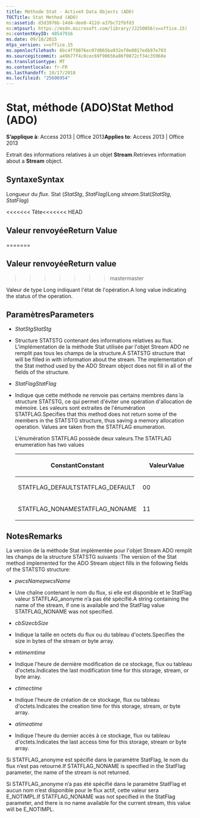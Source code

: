 ```yaml
---
title: Méthode Stat - ActiveX Data Objects (ADO)
TOCTitle: Stat Method (ADO)
ms:assetid: d3d3976b-14d4-dee0-412d-a37bc72fbfd3
ms:mtpsurl: https://msdn.microsoft.com/library/JJ250056(v=office.15)
ms:contentKeyID: 48547916
ms.date: 09/18/2015
mtps_version: v=office.15
ms.openlocfilehash: 6bc4ff8076ec07d065ba932ef0e0017edb97e703
ms.sourcegitcommit: a49b77f4c8cec69f90656a86f0872cf34c35968e
ms.translationtype: MT
ms.contentlocale: fr-FR
ms.lasthandoff: 10/17/2018
ms.locfileid: "25606954"
---
```

# <a name="stat-method-ado"></a><span data-ttu-id="d2150-102">Stat, méthode (ADO)</span><span class="sxs-lookup"><span data-stu-id="d2150-102">Stat Method (ADO)</span></span>


<span data-ttu-id="d2150-103">**S’applique à**: Access 2013 | Office 2013</span><span class="sxs-lookup"><span data-stu-id="d2150-103">**Applies to**: Access 2013 | Office 2013</span></span>

<span data-ttu-id="d2150-104">Extrait des informations relatives à un objet **Stream**.</span><span class="sxs-lookup"><span data-stu-id="d2150-104">Retrieves information about a **Stream** object.</span></span>

## <a name="syntax"></a><span data-ttu-id="d2150-105">Syntaxe</span><span class="sxs-lookup"><span data-stu-id="d2150-105">Syntax</span></span>

<span data-ttu-id="d2150-106">Longueur du *flux*. Stat (*StatStg*, *StatFlag*)</span><span class="sxs-lookup"><span data-stu-id="d2150-106">Long *stream*.Stat(*StatStg*, *StatFlag*)</span></span>

<span data-ttu-id="d2150-107"><<<<<<< Tête</span><span class="sxs-lookup"><span data-stu-id="d2150-107"><<<<<<< HEAD</span></span>
## <a name="return-value"></a><span data-ttu-id="d2150-108">Valeur renvoyée</span><span class="sxs-lookup"><span data-stu-id="d2150-108">Return Value</span></span>
=======
## <a name="return-value"></a><span data-ttu-id="d2150-109">Valeur renvoyée</span><span class="sxs-lookup"><span data-stu-id="d2150-109">Return value</span></span>
>>>>>>> <span data-ttu-id="d2150-110">master</span><span class="sxs-lookup"><span data-stu-id="d2150-110">master</span></span>

<span data-ttu-id="d2150-111">Valeur de type Long indiquant l'état de l'opération.</span><span class="sxs-lookup"><span data-stu-id="d2150-111">A long value indicating the status of the operation.</span></span>

## <a name="parameters"></a><span data-ttu-id="d2150-112">Paramètres</span><span class="sxs-lookup"><span data-stu-id="d2150-112">Parameters</span></span>

  - <span data-ttu-id="d2150-113">*StatStg*</span><span class="sxs-lookup"><span data-stu-id="d2150-113">*StatStg*</span></span>

  - <span data-ttu-id="d2150-p101">Structure STATSTG contenant des informations relatives au flux. L'implémentation de la méthode Stat utilisée par l'objet Stream ADO ne remplit pas tous les champs de la structure.</span><span class="sxs-lookup"><span data-stu-id="d2150-p101">A STATSTG structure that will be filled in with information about the stream. The implementation of the Stat method used by the ADO Stream object does not fill in all of the fields of the structure.</span></span>

  - <span data-ttu-id="d2150-116">*StatFlag*</span><span class="sxs-lookup"><span data-stu-id="d2150-116">*StatFlag*</span></span>

  - <span data-ttu-id="d2150-p102">Indique que cette méthode ne renvoie pas certains membres dans la structure STATSTG, ce qui permet d'éviter une opération d'allocation de mémoire. Les valeurs sont extraites de l'énumération STATFLAG.</span><span class="sxs-lookup"><span data-stu-id="d2150-p102">Specifies that this method does not return some of the members in the STATSTG structure, thus saving a memory allocation operation. Values are taken from the STATFLAG enumeration.</span></span>  
      
    <span data-ttu-id="d2150-119">L'énumération STATFLAG possède deux valeurs.</span><span class="sxs-lookup"><span data-stu-id="d2150-119">The STATFLAG enumeration has two values</span></span>
    
    <table>
    <colgroup>
    <col style="width: 50%" />
    <col style="width: 50%" />
    </colgroup>
    <thead>
    <tr class="header">
    <th><p><span data-ttu-id="d2150-120">Constant</span><span class="sxs-lookup"><span data-stu-id="d2150-120">Constant</span></span></p></th>
    <th><p><span data-ttu-id="d2150-121">Valeur</span><span class="sxs-lookup"><span data-stu-id="d2150-121">Value</span></span></p></th>
    </tr>
    </thead>
    <tbody>
    <tr class="odd">
    <td><p><span data-ttu-id="d2150-122">STATFLAG_DEFAULT</span><span class="sxs-lookup"><span data-stu-id="d2150-122">STATFLAG_DEFAULT</span></span></p></td>
    <td><p><span data-ttu-id="d2150-123">0</span><span class="sxs-lookup"><span data-stu-id="d2150-123">0</span></span></p></td>
    </tr>
    <tr class="even">
    <td><p><span data-ttu-id="d2150-124">STATFLAG_NONAME</span><span class="sxs-lookup"><span data-stu-id="d2150-124">STATFLAG_NONAME</span></span></p></td>
    <td><p><span data-ttu-id="d2150-125">1</span><span class="sxs-lookup"><span data-stu-id="d2150-125">1</span></span></p></td>
    </tr>
    </tbody>
    </table>


## <a name="remarks"></a><span data-ttu-id="d2150-126">Notes</span><span class="sxs-lookup"><span data-stu-id="d2150-126">Remarks</span></span>

<span data-ttu-id="d2150-127">La version de la méthode Stat implémentée pour l'objet Stream ADO remplit les champs de la structure STATSTG suivants :</span><span class="sxs-lookup"><span data-stu-id="d2150-127">The version of the Stat method implemented for the ADO Stream object fills in the following fields of the STATSTG structure:</span></span>

  - <span data-ttu-id="d2150-128">*pwcsName*</span><span class="sxs-lookup"><span data-stu-id="d2150-128">*pwcsName*</span></span>

  - <span data-ttu-id="d2150-129">Une chaîne contenant le nom du flux, si elle est disponible et le StatFlag valeur STATFLAG\_anonyme n’a pas été spécifié.</span><span class="sxs-lookup"><span data-stu-id="d2150-129">A string containing the name of the stream, if one is available and the StatFlag value STATFLAG\_NONAME was not specified.</span></span>

  - <span data-ttu-id="d2150-130">*cbSize*</span><span class="sxs-lookup"><span data-stu-id="d2150-130">*cbSize*</span></span>

  - <span data-ttu-id="d2150-131">Indique la taille en octets du flux ou du tableau d'octets.</span><span class="sxs-lookup"><span data-stu-id="d2150-131">Specifies the size in bytes of the stream or byte array.</span></span>

  - <span data-ttu-id="d2150-132">*mtime*</span><span class="sxs-lookup"><span data-stu-id="d2150-132">*mtime*</span></span>

  - <span data-ttu-id="d2150-133">Indique l'heure de dernière modification de ce stockage, flux ou tableau d'octets.</span><span class="sxs-lookup"><span data-stu-id="d2150-133">Indicates the last modification time for this storage, stream, or byte array.</span></span>

  - <span data-ttu-id="d2150-134">*ctime*</span><span class="sxs-lookup"><span data-stu-id="d2150-134">*ctime*</span></span>

  - <span data-ttu-id="d2150-135">Indique l'heure de création de ce stockage, flux ou tableau d'octets.</span><span class="sxs-lookup"><span data-stu-id="d2150-135">Indicates the creation time for this storage, stream, or byte array.</span></span>

  - <span data-ttu-id="d2150-136">*atime*</span><span class="sxs-lookup"><span data-stu-id="d2150-136">*atime*</span></span>

  - <span data-ttu-id="d2150-137">Indique l'heure du dernier accès à ce stockage, flux ou tableau d'octets.</span><span class="sxs-lookup"><span data-stu-id="d2150-137">Indicates the last access time for this storage, stream or byte array.</span></span>

<span data-ttu-id="d2150-138">Si STATFLAG\_anonyme est spécifié dans le paramètre StatFlag, le nom du flux n’est pas retourné.</span><span class="sxs-lookup"><span data-stu-id="d2150-138">If STATFLAG\_NONAME is specified in the StatFlag parameter, the name of the stream is not returned.</span></span>

<span data-ttu-id="d2150-139">Si STATFLAG\_anonyme n’a pas été spécifié dans le paramètre StatFlag et aucun nom n’est disponible pour le flux actif, cette valeur sera E\_NOTIMPL.</span><span class="sxs-lookup"><span data-stu-id="d2150-139">If STATFLAG\_NONAME was not specified in the StatFlag parameter, and there is no name available for the current stream, this value will be E\_NOTIMPL.</span></span>

